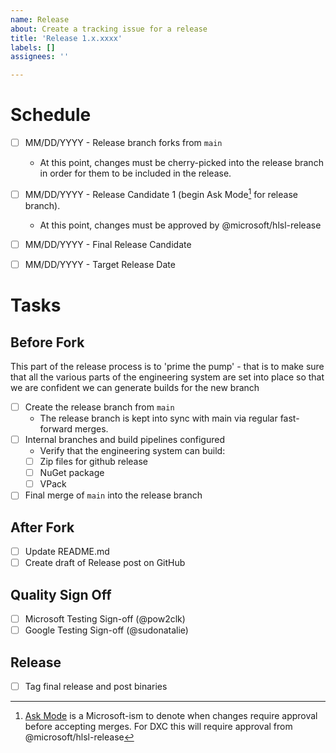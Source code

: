 ```yaml
---
name: Release
about: Create a tracking issue for a release
title: 'Release 1.x.xxxx'
labels: []
assignees: ''

---
```


# Schedule

- [ ] MM/DD/YYYY - Release branch forks from `main`
    - At this point, changes must be cherry-picked into the release branch in
      order for them to be included in the release.
- [ ] MM/DD/YYYY - Release Candidate 1 (begin Ask Mode[^1] for release branch).
    - At this point, changes must be approved by @microsoft/hlsl-release
- [ ] MM/DD/YYYY - Final Release Candidate
- [ ] MM/DD/YYYY - Target Release Date


# Tasks

## Before Fork

This part of the release process is to 'prime the pump' - that is to make sure
that all the various parts of the engineering system are set into place so that
we are confident we can generate builds for the new branch

- [ ] Create the release branch from `main`
    - The release branch is kept into sync with main via regular fast-forward
      merges.
- [ ] Internal branches and build pipelines configured
    - Verify that the engineering system can build:
    - [ ] Zip files for github release
    - [ ] NuGet package
    - [ ] VPack
- [ ] Final merge of `main` into the release branch

## After Fork

- [ ] Update README.md
- [ ] Create draft of Release post on GitHub

## Quality Sign Off

- [ ] Microsoft Testing Sign-off (@pow2clk)
- [ ] Google Testing Sign-off (@sudonatalie)

## Release

- [ ] Tag final release and post binaries


[^1]: [Ask Mode](https://devblogs.microsoft.com/oldnewthing/20140722-00/?p=433)
    is a Microsoft-ism to denote when changes require approval before accepting
    merges. For DXC this will require approval from @microsoft/hlsl-release
